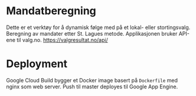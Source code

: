 # Mandatberegning
Dette er et verktøy for å dynamisk følge med på et lokal- eller stortingsvalg. Beregning av mandater etter St. Lagues metode. Applikasjonen bruker API-ene til valg.no. https://valgresultat.no/api/

# Deployment
Google Cloud Build bygger et Docker image basert på `Dockerfile` med nginx som web server. 
Push til master deployes til Google App Engine.
